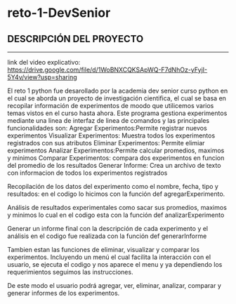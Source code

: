# reto-1-DevSenior
## DESCRIPCIÓN DEL PROYECTO 
------------------------------------------
link del video explicativo: https://drive.google.com/file/d/1WoBNXCQKSApWQ-F7dNhOz-yFyjI-5Y4v/view?usp=sharing

El reto 1 python fue desarollado por la academia dev senior curso python en el cual se aborda un proyecto de investigación cientifica, el cual se basa en recopilar información de experimentos de moodo que utilicemos varios temas vistos en el curso hasta ahora. 
Este programa gestiona experimentos mediante una linea de interfaz de linea de comandos y las principales funcionalidades son:
Agregar Experimentos:Permite registrar nuevos experimentos
Visualizar Experimentos: Muestra todos los experimentos registrados con sus atributos
Eliminar Experimentos: Permite elimiar experimentos
Analizar Experimentos:Permite calcular promedios, maximos y minimos
Comparar Experimentos: compara dos experimentos en funcion del promedio de los resultados
Generar Informe: Crea un archivo de texto con informacion de todos los experimentos registrados

 Recopilación de los datos del experimento como el nombre, fecha, tipo y resultados: en el codigo lo hicimos con la función def agregarExperimento.

 Análisis de resultados experimentales como sacar sus promedios, maximos y minimos lo cual en el codigo esta con la función def analizarExperimento

 Generar un informe final con la descripción de cada experimento y el análisis en el codigo fue realizada con la función def generarInforme 

 Tambien estan las funciones de eliminar, visualizar y comparar los experimentos. 
 Incluyendo un menú el cual facilita la interacción con el usuario, se ejecuta el codigo y nos aparece el menu y ya dependiendo los requerimientos seguimos las instrucciones. 

 De este modo el usuario podrá agregar, ver, eliminar, analizar, comparar y generar informes de los experimentos.
 
